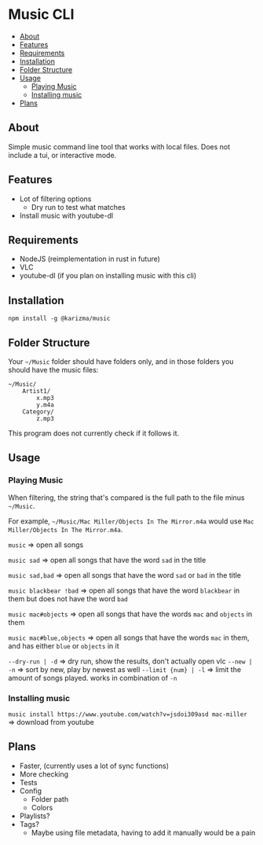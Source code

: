 # Music CLI

<!-- prettier-ignore -->
- [About](#about)
- [Features](#features)
- [Requirements](#requirements)
- [Installation](#installation)
- [Folder Structure](#folder-structure)
- [Usage](#usage)
  - [Playing Music](#playing-music)
  - [Installing music](#installing-music)
- [Plans](#plans)

## About

Simple music command line tool that works with local files.
Does not include a tui, or interactive mode.

## Features

<!-- prettier-ignore -->
- Lot of filtering options
  - Dry run to test what matches
- Install music with youtube-dl

## Requirements

<!-- prettier-ignore -->
- NodeJS (reimplementation in rust in future)
- VLC
- youtube-dl (if you plan on installing music with this cli)

## Installation

```shell
npm install -g @karizma/music
```

## Folder Structure

Your `~/Music` folder should have folders only, and in those folders you should
have the music files:

```text
~/Music/
    Artist1/
        x.mp3
        y.m4a
    Category/
        z.mp3
```

This program does not currently check if it follows it.

## Usage

### Playing Music

When filtering, the string that's compared is the full path to the file minus
`~/Music`.

For example, `~/Music/Mac Miller/Objects In The Mirror.m4a` would use `Mac Miller/Objects In The Mirror.m4a`.

`music` => open all songs

`music sad` => open all songs that have the word `sad` in the title

`music sad,bad` => open all songs that have the word `sad` or `bad` in the title

`music blackbear !bad` => open all songs that have the word `blackbear` in them
but does not have the word `bad`

`music mac#objects` => open all songs that have the words `mac` and `objects` in
them

`music mac#blue,objects` => open all songs that have the words `mac` in them,
and has either `blue` or `objects` in it

`--dry-run | -d` => dry run, show the results, don't actually open vlc
`--new | -n` => sort by new, play by newest as well
`--limit {num} | -l` => limit the amount of songs played. works in combination of `-n`

### Installing music

`music install https://www.youtube.com/watch?v=jsdoi309asd mac-miller` =>
download from youtube

## Plans

<!-- prettier-ignore -->
- Faster, (currently uses a lot of sync functions)
- More checking
- Tests
- Config
  - Folder path
  - Colors
- Playlists?
- Tags?
  - Maybe using file metadata, having to add it manually would be a pain

